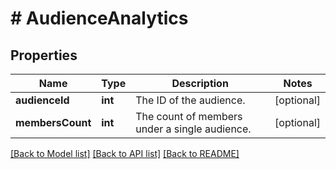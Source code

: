 # # AudienceAnalytics

## Properties

Name | Type | Description | Notes
------------ | ------------- | ------------- | -------------
**audienceId** | **int** | The ID of the audience. | [optional] 
**membersCount** | **int** | The count of members under a single audience. | [optional] 

[[Back to Model list]](../../README.md#documentation-for-models) [[Back to API list]](../../README.md#documentation-for-api-endpoints) [[Back to README]](../../README.md)


